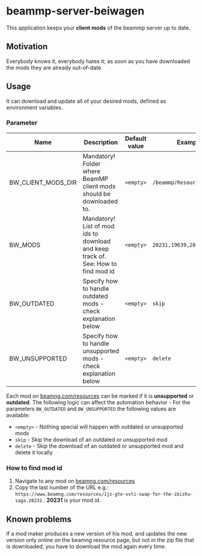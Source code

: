 # beammp-server-beiwagen

This application keeps your **client mods** of the beammp server up to date.

## Motivation

Everybody knows it, everybody hates it; as soon as you have downloaded the mods they are already out-of-date.

## Usage

It can download and update all of your desired mods, defined as environment variables.

### Parameter

| Name               | Description                                                                       | Default value | Example                    |
|--------------------|-----------------------------------------------------------------------------------|---------------|----------------------------|
| BW_CLIENT_MODS_DIR | Mandatory! Folder where BeamMP client mods should be downloaded to.               | `<empty>`     | `/beammp/Resources/Client` |
| BW_MODS            | Mandatory! List of mod ids to download and keep track of. See: How to find mod id | `<empty>`     | `20231,19639,20292`        |
| BW_OUTDATED        | Specify how to handle outdated mods - check explanation below                     | `<empty>`     | `skip`                     |
| BW_UNSUPPORTED     | Specify how to handle unsupported mods - check explanation below                  | `<empty>`     | `delete`                   |

Each mod on [beamng.com/resources](https://beamng.com/resources) can be marked if it is **unsupported** or **outdated**.
The following logic can affect the automation behavior - For the parameters `BW_OUTDATED` and `BW_UNSUPPORTED` the
following values are available:

* `<empty>` - Nothing special will happen with outdated or unsupported mods
* `skip` - Skip the download of an outdated or unsupported mod
* `delete` - Skip the download of an outdated or unsupported mod and delete it locally

### How to find mod id

1. Navigate to any mod on [beamng.com/resources](https://beamng.com/resources)
2. Copy the last number of the URL e.g.: `https://www.beamng.com/resources/1jz-gte-vvti-swap-for-the-ibishu-saga.20231`
   . **20231** is your mod id.

## Known problems

If a mod maker produces a new version of his mod, and updates the new version only online on the beamng resource page,
but not in the zip file that is downloaded, you have to download the mod again every time.

